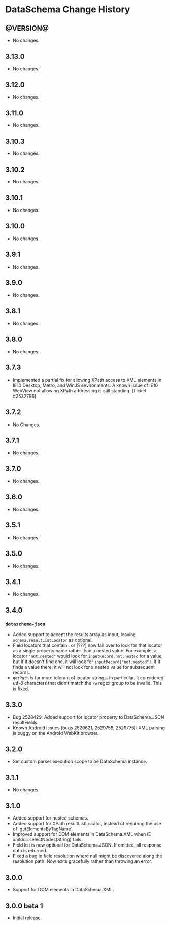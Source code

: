 DataSchema Change History
=========================

@VERSION@
------

* No changes.

3.13.0
------

* No changes.

3.12.0
------

* No changes.

3.11.0
------

* No changes.

3.10.3
------

* No changes.

3.10.2
------

* No changes.

3.10.1
------

* No changes.

3.10.0
------

* No changes.

3.9.1
-----

* No changes.

3.9.0
-----

* No changes.

3.8.1
-----

* No changes.

3.8.0
-----

* No changes.

3.7.3
-----

* Implemented a partial fix for allowing XPath access to XML elements in IE10
  Desktop, Metro, and WinJS environments. A known issue of IE10 WebView not
  allowing XPath addressing is still standing. [Ticket #2532796]

3.7.2
-----

* No Changes.

3.7.1
-----

* No changes.

3.7.0
-----

* No changes.

3.6.0
-----

* No changes.

3.5.1
-----

* No changes.

3.5.0
-----

* No changes.

3.4.1
-----

* No changes.

3.4.0
-----

### `dataschema-json`
   * Added support to accept the results array as input, leaving
     `schema.resultListLocator` as optional.
   * Field locators that contain . or [???] now fail over to look for that
     locator as a single property name rather than a nested value. For example,
     a locator `"not.nested"` would look for `inputRecord.not.nested` for a
     value, but if it doesn't find one, it will look for
     `inputRecord["not.nested"]`.  If it finds a value there, it will not look
     for a nested value for subsequent records.
   * `getPath` is far more tolerant of locator strings.  In particular, it
     considered utf-8 characters that didn't match the `\w` regex group to be
     invalid.  This is fixed.


3.3.0
-----

   * Bug 2528429: Added support for locator property to DataSchema.JSON
     resultFields.
   * Known Android issues (bugs 2529621, 2529758, 2529775): XML parsing is buggy
     on the Android WebKit browser.


3.2.0
-----

   * Set custom parser execution scope to be DataSchema instance.


3.1.1
-----

  * No changes.


3.1.0
-----

   * Added support for nested schemas.
   * Added support for XPath resultListLocator, instead of requiring the use
     of 'getElementsByTagName'.
   * Improved support for DOM elements in DataSchema.XML when IE
     xmldoc.selectNodes(String) fails.
   * Field list is now optional for DataSchema.JSON.  If omitted, all response
     data is returned.
   * Fixed a bug in field resolution where null might be discovered along the
     resolution path.  Now exits gracefully rather than throwing an error.


3.0.0
-----

   * Support for DOM elements in DataSchema.XML.


3.0.0 beta 1
------------

   * Initial release.
